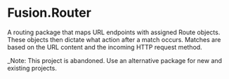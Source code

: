 # Fusion.Router

A routing package that maps URL endpoints with assigned Route objects.  These objects then dictate
what action after a match occurs.  Matches are based on the URL content and the incoming HTTP
request method.

_Note: This project is abandoned. Use an alternative package for new and existing projects.
